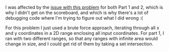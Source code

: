 I was affected by the
[issue with this problem](https://www.reddit.com/r/adventofcode/comments/a3kr4r/2018_day_6_solutions/eb76843/)
for both Part 1 and 2, which is why I didn't get on the scoreboard, and
which is why there's a lot of debugging code where I'm trying to figure
out what I did wrong :(

For this problem I just used a brute force approach, iterating through
all x and y coordinates in a 2D range enclosing all input coordinates.
For part 1, I ran with two different ranges, so that any ranges with
infinite area would change in size, and I could get rid of them by
taking a set intersection.
